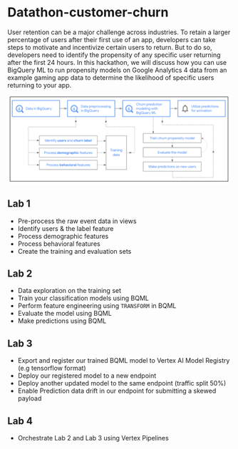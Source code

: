 # Datathon-customer-churn

User retention can be a major challenge across industries. To retain a larger percentage of users after their first use of an app, developers can take steps to motivate and incentivize certain users to return. But to do so, developers need to identify the propensity of any specific user returning after the first 24 hours. 
In this hackathon, we will discuss how you can use BigQuery ML to run propensity models on Google Analytics 4 data from an example gaming app data to determine the likelihood of specific users returning to your app.

![architecture](assets/overview.png)

## Lab 1
*  Pre-process the raw event data in views 
*  Identify users & the label feature
*  Process demographic features
*  Process behavioral features
*  Create the training and evaluation sets 

## Lab 2 
*  Data exploration on the training set
*  Train your classification models using BQML
*  Perform feature engineering using ```TRANSFORM``` in BQML
*  Evaluate the model using BQML
*  Make predictions using BQML

## Lab 3
*  Export and register our trained BQML model to Vertex AI Model Registry (e.g tensorflow format)
*  Deploy our registered model to a new endpoint
*  Deploy another updated model to the same endpoint (traffic split 50%)
*  Enable Prediction data drift in our endpoint for submitting a skewed payload 

## Lab 4
*  Orchestrate Lab 2 and Lab 3 using Vertex Pipelines
